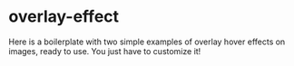 # overlay-effect

Here is a boilerplate with two simple examples of overlay hover effects on images, ready to use. You just have to customize it!


